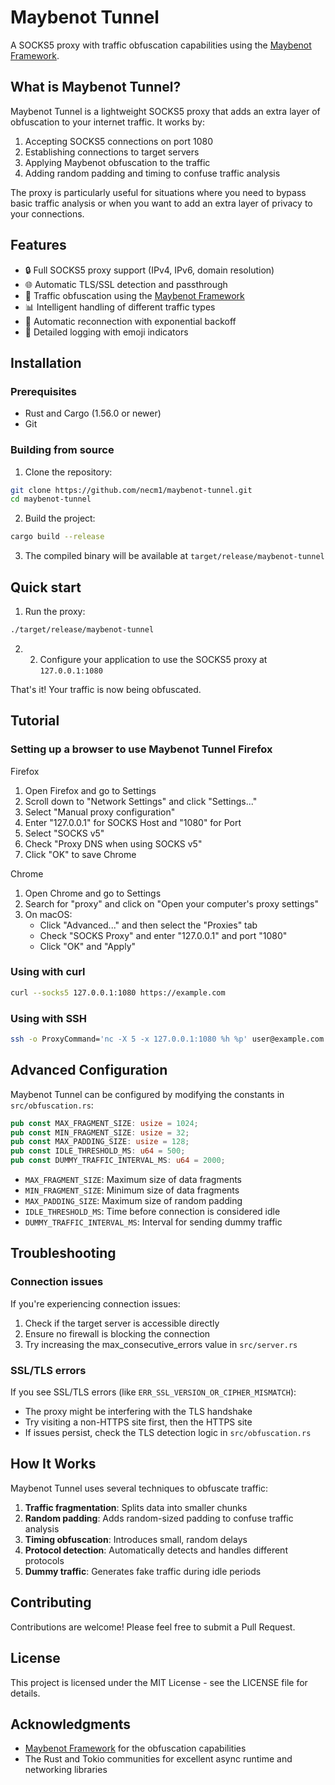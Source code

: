 # Maybenot Tunnel

A SOCKS5 proxy with traffic obfuscation capabilities using the [Maybenot Framework](https://github.com/maybenot-io/maybenot).

## What is Maybenot Tunnel?

Maybenot Tunnel is a lightweight SOCKS5 proxy that adds an extra layer of obfuscation to your internet traffic. It works by:

1. Accepting SOCKS5 connections on port 1080
2. Establishing connections to target servers
3. Applying Maybenot obfuscation to the traffic
4. Adding random padding and timing to confuse traffic analysis

The proxy is particularly useful for situations where you need to bypass basic traffic analysis or when you want to add an extra layer of privacy to your connections.

## Features

- 🔒 Full SOCKS5 proxy support (IPv4, IPv6, domain resolution)
- 🌐 Automatic TLS/SSL detection and passthrough
- 🧩 Traffic obfuscation using the [Maybenot Framework](https://github.com/maybenot-io/maybenot)
- 📊 Intelligent handling of different traffic types
- 🔄 Automatic reconnection with exponential backoff
- 📝 Detailed logging with emoji indicators

## Installation

### Prerequisites

- Rust and Cargo (1.56.0 or newer)
- Git

### Building from source

1. Clone the repository:

```bash
git clone https://github.com/necm1/maybenot-tunnel.git
cd maybenot-tunnel
```

2. Build the project:
```bash
cargo build --release
```

3. The compiled binary will be available at `target/release/maybenot-tunnel`

## Quick start
1. Run the proxy:
```bash
./target/release/maybenot-tunnel
```

2. 2. Configure your application to use the SOCKS5 proxy at `127.0.0.1:1080`

That's it! Your traffic is now being obfuscated.

## Tutorial
### Setting up a browser to use Maybenot Tunnel Firefox

Firefox
1. Open Firefox and go to Settings
2. Scroll down to "Network Settings" and click "Settings..."
3. Select "Manual proxy configuration"
4. Enter "127.0.0.1" for SOCKS Host and "1080" for Port
5. Select "SOCKS v5"
6. Check "Proxy DNS when using SOCKS v5"
7. Click "OK" to save Chrome

Chrome
1. Open Chrome and go to Settings
2. Search for "proxy" and click on "Open your computer's proxy settings"
3. On macOS:
   - Click "Advanced..." and then select the "Proxies" tab
   - Check "SOCKS Proxy" and enter "127.0.0.1" and port "1080"
   - Click "OK" and "Apply"

### Using with curl

```bash
curl --socks5 127.0.0.1:1080 https://example.com
```

### Using with SSH
```bash
ssh -o ProxyCommand='nc -X 5 -x 127.0.0.1:1080 %h %p' user@example.com
```

## Advanced Configuration
Maybenot Tunnel can be configured by modifying the constants in `src/obfuscation.rs`:

```rust
pub const MAX_FRAGMENT_SIZE: usize = 1024;
pub const MIN_FRAGMENT_SIZE: usize = 32;
pub const MAX_PADDING_SIZE: usize = 128;
pub const IDLE_THRESHOLD_MS: u64 = 500;
pub const DUMMY_TRAFFIC_INTERVAL_MS: u64 = 2000;
```

- `MAX_FRAGMENT_SIZE`: Maximum size of data fragments
- `MIN_FRAGMENT_SIZE`: Minimum size of data fragments
- `MAX_PADDING_SIZE`: Maximum size of random padding
- `IDLE_THRESHOLD_MS`: Time before connection is considered idle
- `DUMMY_TRAFFIC_INTERVAL_MS`: Interval for sending dummy traffic

## Troubleshooting
### Connection issues

If you're experiencing connection issues:

1. Check if the target server is accessible directly
2. Ensure no firewall is blocking the connection
3. Try increasing the max_consecutive_errors value in `src/server.rs`

### SSL/TLS errors

If you see SSL/TLS errors (like `ERR_SSL_VERSION_OR_CIPHER_MISMATCH`):

- The proxy might be interfering with the TLS handshake
- Try visiting a non-HTTPS site first, then the HTTPS site
- If issues persist, check the TLS detection logic in `src/obfuscation.rs`

## How It Works
Maybenot Tunnel uses several techniques to obfuscate traffic:

1. **Traffic fragmentation**: Splits data into smaller chunks
2. **Random padding**: Adds random-sized padding to confuse traffic analysis
3. **Timing obfuscation**: Introduces small, random delays
4. **Protocol detection**: Automatically detects and handles different protocols
5. **Dummy traffic**: Generates fake traffic during idle periods

## Contributing
Contributions are welcome! Please feel free to submit a Pull Request.

## License
This project is licensed under the MIT License - see the LICENSE file for details.

## Acknowledgments
-  [Maybenot Framework](https://github.com/maybenot-io/maybenot) for the obfuscation capabilities
- The Rust and Tokio communities for excellent async runtime and networking libraries